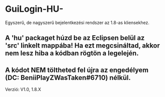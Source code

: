 # GuiLogin-HU-
Egyszerű, de nagyszerű bejelentkezési rendszer az 1.8-as kliensekhez.

A 'hu' packaget húzd be az Eclipsen belül az 'src' linkelt mappába! Ha ezt megcsináltad, akkor nem lesz hiba a kódban rögtön a legelején.
-------------------------------------------------------------------------------------------------------------------------------------------
A kódot NEM töltheted fel újra az engedélyem (DC: BeniiPlayZWasTaken#6710) nélkül.
-------------------------------------------------------------------------------------------------------------------------------------------
Verzió: V1.0, 1.8.X
